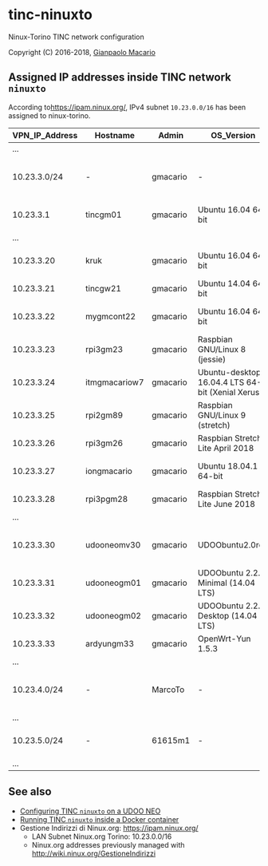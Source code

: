 # tinc-ninuxto

Ninux-Torino TINC network configuration

Copyright (C) 2016-2018, [Gianpaolo Macario](https://gmacario.github.io/)

## Assigned IP addresses inside TINC network `ninuxto`

According to<https://ipam.ninux.org/>, IPv4 subnet `10.23.0.0/16` has been assigned to ninux-torino.

| VPN_IP_Address | Hostname      | Admin      | OS_Version                        | Notes                          |
|----------------|---------------|------------|-----------------------------------|--------------------------------|
| ...            |               |            |                                   |                                |
| 10.23.3.0/24   | -             | gmacario   | -                                 | Subnet reserved for gmacario   |
| 10.23.3.1      | tincgm01      | gmacario   | Ubuntu 16.04 64-bit               | Test VM on VirtualBox          |
| ...            |               |            |                                   |                                |
| 10.23.3.20     | kruk          | gmacario   | Ubuntu 16.04 64-bit               | gateway for gmoffice           |
| 10.23.3.21     | tincgw21      | gmacario   | Ubuntu 14.04 64-bit               | Instance on AWS                |
| 10.23.3.22     | mygmcont22    | gmacario   | Ubuntu 16.04 64-bit               | Inside a Docker container      |
| 10.23.3.23     | rpi3gm23      | gmacario   | Raspbian GNU/Linux 8 (jessie)     | Gateway for gmhome             |
| 10.23.3.24     | itmgmacariow7 | gmacario   | Ubuntu-desktop 16.04.4 LTS 64-bit (Xenial Xerus) | Laptop Dell Precision |
| 10.23.3.25     | rpi2gm89      | gmacario   | Raspbian GNU/Linux 9 (stretch)    | Raspberry Pi 2                 |
| 10.23.3.26     | rpi3gm26      | gmacario   | Raspbian Stretch Lite April 2018  | Raspberry Pi 3B                |
| 10.23.3.27     | iongmacario   | gmacario   | Ubuntu 18.04.1 64-bit             | Inside a Docker container      |
| 10.23.3.28     | rpi3pgm28     | gmacario   | Raspbian Stretch Lite June 2018   | Raspberry Pi 3B Plus           |
| ...            |               |            |                                   |                                |
| 10.23.3.30     | udooneomv30   | gmacario   | UDOObuntu2.0rc2                   | UDOO NEO Full + lora-shield    |
| 10.23.3.31     | udooneogm01   | gmacario   | UDOObuntu 2.2.0 Minimal (14.04 LTS) | UDOO NEO Full                |
| 10.23.3.32     | udooneogm02   | gmacario   | UDOObuntu 2.2.0 Desktop (14.04 LTS) | UDOO NEO Extended            |
| 10.23.3.33     | ardyungm33    | gmacario   | OpenWrt-Yun 1.5.3                 | Gateway for solpev             |
| ...            |               |            |                                   |                                |
| 10.23.4.0/24   | -             | MarcoTo    | -                                 | Subnet reserved for Marco Toscano   |
| ...            |               |            |                                   |                                |
| 10.23.5.0/24   | -             | 61615m1    | -                                 | Subnet reserved for Luigi      |
| ...            |               |            |                                   |                                |

## See also

* [Configuring TINC `ninuxto` on a UDOO NEO](docs/configure-tinc-ninuxto-on-udoobuntu.md)
* [Running TINC `ninuxto` inside a Docker container](docs/configure-tinc-ninuxto-docker.md)
* Gestione Indirizzi di Ninux.org: <https://ipam.ninux.org/>
  * LAN Subnet Ninux.org Torino: 10.23.0.0/16
  * Ninux.org addresses previously managed with http://wiki.ninux.org/GestioneIndirizzi

<!-- EOF -->

